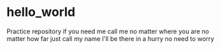 # hello_world
Practice repository
if you need me call me no matter where you are
no matter how far
just call my name 
I'll be there in a hurry
no need to worry
